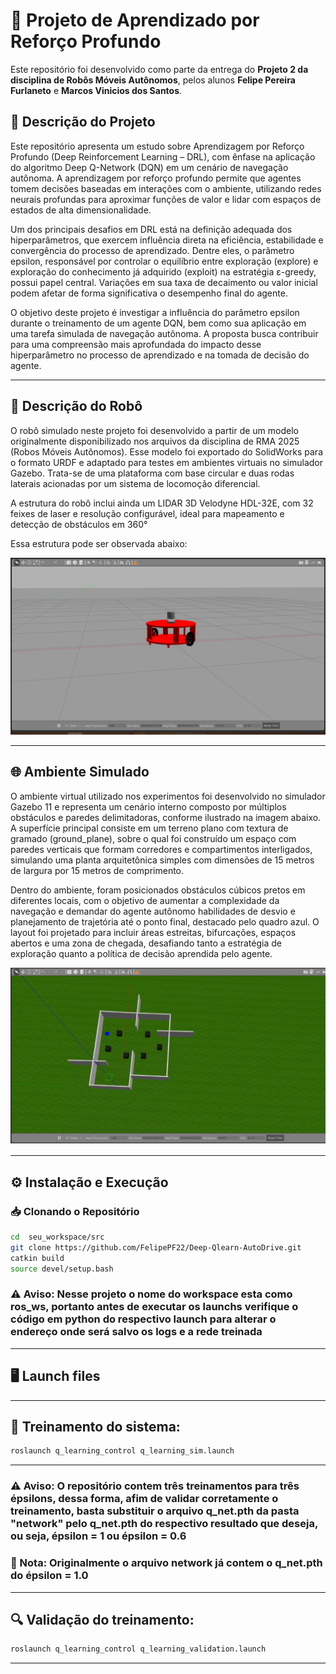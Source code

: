 # 🤖 Projeto de Aprendizado por Reforço Profundo

Este repositório foi desenvolvido como parte da entrega do **Projeto 2 da disciplina de Robôs Móveis Autônomos**, pelos alunos **Felipe Pereira Furlaneto** e **Marcos Vinicios dos Santos**.


## 📌 Descrição do Projeto

Este repositório apresenta um estudo sobre Aprendizagem por Reforço Profundo (Deep Reinforcement Learning – DRL), com ênfase na aplicação do algoritmo Deep Q-Network (DQN) em um cenário de navegação autônoma. A aprendizagem por reforço profundo permite que agentes tomem decisões baseadas em interações com o ambiente, utilizando redes neurais profundas para aproximar funções de valor e lidar com espaços de estados de alta dimensionalidade.

Um dos principais desafios em DRL está na definição adequada dos hiperparâmetros, que exercem influência direta na eficiência, estabilidade e convergência do processo de aprendizado. Dentre eles, o parâmetro epsilon, responsável por controlar o equilíbrio entre exploração (explore) e exploração do conhecimento já adquirido (exploit) na estratégia ε-greedy, possui papel central. Variações em sua taxa de decaimento ou valor inicial podem afetar de forma significativa o desempenho final do agente.

O objetivo deste projeto é investigar a influência do parâmetro epsilon durante o treinamento de um agente DQN, bem como sua aplicação em uma tarefa simulada de navegação autônoma. A proposta busca contribuir para uma compreensão mais aprofundada do impacto desse hiperparâmetro no processo de aprendizado e na tomada de decisão do agente.

---

## 🤖 Descrição do Robô
O robô simulado neste projeto foi desenvolvido a partir de um modelo originalmente disponibilizado nos arquivos da disciplina de RMA 2025 (Robos Móveis Autônomos). Esse modelo foi exportado do SolidWorks para o formato URDF e adaptado para testes em ambientes virtuais no simulador Gazebo. Trata-se de uma plataforma com base circular e duas rodas laterais acionadas por um sistema de locomoção diferencial.

A estrutura do robô inclui ainda um LIDAR 3D Velodyne HDL-32E, com 32 feixes de laser e resolução configurável, ideal para mapeamento e detecção de obstáculos em 360°

Essa estrutura pode ser observada abaixo:

<!-- Insira aqui uma imagem do robô -->
![Imagem do Robô](imagem/robo.png)

---

## 🌐 Ambiente Simulado
O ambiente virtual utilizado nos experimentos foi desenvolvido no simulador Gazebo 11 e representa um cenário interno composto por múltiplos obstáculos e paredes delimitadoras, conforme ilustrado na imagem abaixo. A superfície principal consiste em um terreno plano com textura de gramado (ground_plane), sobre o qual foi construído um espaço com paredes verticais que formam corredores e compartimentos interligados, simulando uma planta arquitetônica simples com dimensões de 15 metros de largura por 15 metros de comprimento.

Dentro do ambiente, foram posicionados obstáculos cúbicos pretos em diferentes locais, com o objetivo de aumentar a complexidade da navegação e demandar do agente autônomo habilidades de desvio e planejamento de trajetória até o ponto final, destacado pelo quadro azul. O layout foi projetado para incluir áreas estreitas, bifurcações, espaços abertos e uma zona de chegada, desafiando tanto a estratégia de exploração quanto a política de decisão aprendida pelo agente.

<!-- Insira aqui uma imagem do ambiente no Gazebo -->
![Ambiente no Gazebo](imagem/ambiente.png)

---

## ⚙️ Instalação e Execução

### 📥 Clonando o Repositório


```bash
cd  seu_workspace/src
git clone https://github.com/FelipePF22/Deep-Qlearn-AutoDrive.git
catkin build
source devel/setup.bash
```

### ⚠️ Aviso: Nesse projeto o nome do workspace esta como ros_ws, portanto antes de executar os launchs verifique o código em python do respectivo launch para alterar o endereço onde será salvo os logs e a rede treinada

---

## 🖥️ Launch files

---

## 🔄 Treinamento do sistema: 

```bash
roslaunch q_learning_control q_learning_sim.launch
```

---

### ⚠️ Aviso: O repositório contem três treinamentos para três épsilons, dessa forma, afim de validar corretamente o treinamento, basta substituir o arquivo q_net.pth da pasta "network" pelo q_net.pth do respectivo resultado que deseja, ou seja, épsilon = 1  ou épsilon = 0.6 

### 🔴 Nota: Originalmente o arquivo network já contem o q_net.pth do épsilon = 1.0
---

## 🔍 Validação do treinamento: 
```bash
roslaunch q_learning_control q_learning_validation.launch
```
---



